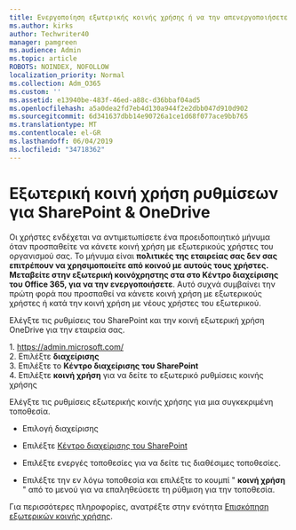 ```yaml
---
title: Ενεργοποίηση εξωτερικής κοινής χρήσης ή να την απενεργοποιήσετε για το SharePoint
ms.author: kirks
author: Techwriter40
manager: pamgreen
ms.audience: Admin
ms.topic: article
ROBOTS: NOINDEX, NOFOLLOW
localization_priority: Normal
ms.collection: Adm_O365
ms.custom: ''
ms.assetid: e13940be-483f-46ed-a88c-d36bbaf04ad5
ms.openlocfilehash: a5a0dea2fd7eb4d130a944f2e2dbb047d910d902
ms.sourcegitcommit: 6d341637dbb14e90726a1ce1d68f077ace9bb765
ms.translationtype: MT
ms.contentlocale: el-GR
ms.lasthandoff: 06/04/2019
ms.locfileid: "34718362"
---
```

# <a name="external-sharing-settings-for-sharepoint--onedrive"></a>Εξωτερική κοινή χρήση ρυθμίσεων για SharePoint & OneDrive

Οι χρήστες ενδέχεται να αντιμετωπίσετε ένα προειδοποιητικό μήνυμα όταν προσπαθείτε να κάνετε κοινή χρήση με εξωτερικούς χρήστες του οργανισμού σας. Το μήνυμα είναι **πολιτικές της εταιρείας σας δεν σας επιτρέπουν να χρησιμοποιείτε από κοινού με αυτούς τους χρήστες. Μεταβείτε στην εξωτερική κοινόχρηστης στα στο Κέντρο διαχείρισης του Office 365, για να την ενεργοποιήσετε**. Αυτό συχνά συμβαίνει την πρώτη φορά που προσπαθεί να κάνετε κοινή χρήση με εξωτερικούς χρήστες ή κατά την κοινή χρήση με νέους χρήστες του εξωτερικού.

Ελέγξτε τις ρυθμίσεις του SharePoint και την κοινή εξωτερική χρήση OneDrive για την εταιρεία σας.&nbsp;</strong></p> <p>1.&nbsp;<a href="https://admin.microsoft.com/AdminPortal/Home#/homepage">https://admin.microsoft.com/</a><br />2. Επιλέξτε <strong>διαχείρισης</strong><br />3. Επιλέξτε το <strong>Κέντρο διαχείρισης του SharePoint</strong><br />4. Επιλέξτε <strong>κοινή χρήση</strong> για να δείτε το εξωτερικό ρυθμίσεις κοινής χρήσης

Ελέγξτε τις ρυθμίσεις εξωτερικής κοινής χρήσης για μια συγκεκριμένη τοποθεσία.

- Επιλογή διαχείρισης

- Επιλέξτε [Κέντρο διαχείρισης του SharePoint](https://admin.microsoft.com/AdminPortal/Home#/homepage">https://admin.microsoft.com/)

- Επιλέξτε ενεργές τοποθεσίες για να δείτε τις διαθέσιμες τοποθεσίες.
- Επιλέξτε την εν λόγω τοποθεσία και επιλέξτε το κουμπί " **κοινή χρήση** " από το μενού για να επαληθεύσετε τη ρύθμιση για την τοποθεσία.

Για περισσότερες πληροφορίες, ανατρέξτε στην ενότητα [Επισκόπηση εξωτερικών κοινής χρήσης](https://docs.microsoft.com/en-us/sharepoint/external-sharing-overview).